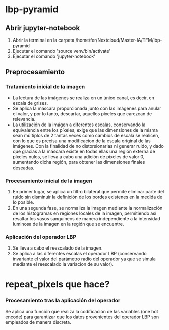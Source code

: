 # lbp-pyramid

## Abrir jupyter-notebook

1. Abrir la terminal en la carpeta /home/fer/Nextcloud/Master-IA/TFM/lbp-pyramid
2. Ejecutar el comando 'source venv/bin/activate'
3. Ejecutar el comando 'jupyter-notebook'

## Preprocesamiento

### Tratamiento inicial de la imagen

- La lectura de las imágenes se realiza en un único canal, es decir, en escala de grises.
- Se aplica la máscara proporcionada junto con las imágenes para anular el valor, y por lo tanto, descartar, aquellos píxeles que carezcan de relevancia.
- La utilización de la imágen a diferentes escalas, conservando la equivalencia entre los píxeles, exige que las dimensiones de la misma sean múltiplos de 2 tantas veces como cambios de escala se realicen, con lo que es precisa una modificacion de la escala original de las imágenes. Con la finalidad de no distorsionarlas ni generar ruido, y dado que gracias a la máscara existe en todas ellas una región externa de píxeles nulos, se lleva a cabo una adición de píxeles de valor 0, aumentando dicha región, para obtener las dimensiones finales deseadas.

### Procesamiento inicial de la imagen

1. En primer lugar, se aplica un filtro bilateral que permite eliminar parte del ruido sin disminuir la definición de los bordes existenes en la medida de lo posible.
2. En una segunda fase, se normaliza la imagen mediante la normalización de los histogramas en regiones locales de la imagen, permitiendo así resaltar los vasos sanguíneos de manera independiente a la intensidad luminosa de la imagen en la región que se encuentre.

### Aplicación del operador LBP
1. Se lleva a cabo el reescalado de la imagen.
2. Se aplica a las diferentes escalas el operador LBP (conservando invariante el valor del parámetro radio del operador ya que se simula mediante el reescalado la variacion de su valor).

# repeat_pixels que hace?

### Procesamiento tras la aplicación del operador

Se aplica una función que realiza la codificación de las variables (one hot encode) para garantizar que los datos provenientes del operador LBP son empleados de manera discreta.
